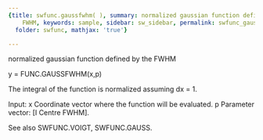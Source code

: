 ```yaml
---
{title: swfunc.gaussfwhm( ), summary: normalized gaussian function defined by the
    FWHM, keywords: sample, sidebar: sw_sidebar, permalink: swfunc_gaussfwhm.html,
  folder: swfunc, mathjax: 'true'}

---
```

normalized gaussian function defined by the FWHM
 
y = FUNC.GAUSSFWHM(x,p)
 
The integral of the function is normalized assuming dx = 1.
 
Input:
x         Coordinate vector where the function will be evaluated.
p         Parameter vector: [I Centre FWHM].
 
See also SWFUNC.VOIGT, SWFUNC.GAUSS.
